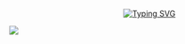 <div align="center">
  
  <!-- dynamic typing effect 动态打字效果 -->
  <a href="https://git.io/typing-svg"><img src="https://readme-typing-svg.demolab.com?font=Fira+Code&duration=2500&pause=2&color=F3AFF7&center=%E9%94%99%E8%AF%AF%E7%9A%84&vCenter=%E9%94%99%E8%AF%AF%E7%9A%84&repeat=%E7%9C%9F%E7%9A%84&width=435&lines=console.log(+Hello%2CWorld!+);This+is+Haixin!" alt="Typing SVG" />
  </a>
  
  </div>

  <!-- knock code pictures 敲代码的图片 -->
  <img src="https://cdn.jsdelivr.net/gh/sun0225SUN/sun0225SUN/assets/images/coding.gif" /><br>
